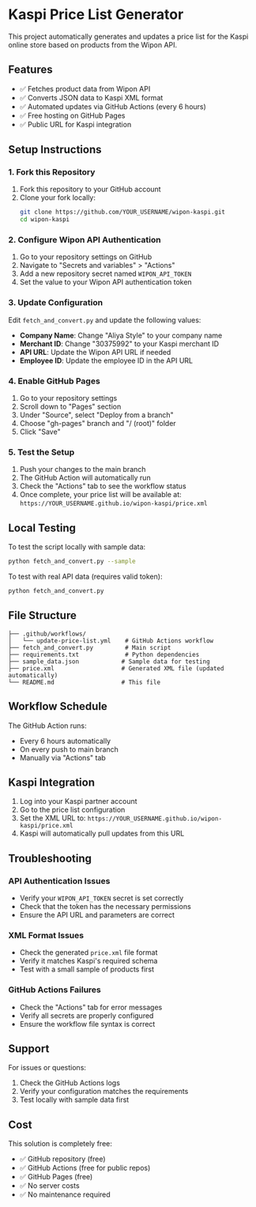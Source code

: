 # Kaspi Price List Generator

This project automatically generates and updates a price list for the Kaspi online store based on products from the Wipon API.

## Features

- ✅ Fetches product data from Wipon API
- ✅ Converts JSON data to Kaspi XML format
- ✅ Automated updates via GitHub Actions (every 6 hours)
- ✅ Free hosting on GitHub Pages
- ✅ Public URL for Kaspi integration

## Setup Instructions

### 1. Fork this Repository

1. Fork this repository to your GitHub account
2. Clone your fork locally:
   ```bash
   git clone https://github.com/YOUR_USERNAME/wipon-kaspi.git
   cd wipon-kaspi
   ```

### 2. Configure Wipon API Authentication

1. Go to your repository settings on GitHub
2. Navigate to "Secrets and variables" > "Actions"
3. Add a new repository secret named `WIPON_API_TOKEN`
4. Set the value to your Wipon API authentication token

### 3. Update Configuration

Edit `fetch_and_convert.py` and update the following values:

- **Company Name**: Change "Aliya Style" to your company name
- **Merchant ID**: Change "30375992" to your Kaspi merchant ID
- **API URL**: Update the Wipon API URL if needed
- **Employee ID**: Update the employee ID in the API URL

### 4. Enable GitHub Pages

1. Go to your repository settings
2. Scroll down to "Pages" section
3. Under "Source", select "Deploy from a branch"
4. Choose "gh-pages" branch and "/ (root)" folder
5. Click "Save"

### 5. Test the Setup

1. Push your changes to the main branch
2. The GitHub Action will automatically run
3. Check the "Actions" tab to see the workflow status
4. Once complete, your price list will be available at:
   `https://YOUR_USERNAME.github.io/wipon-kaspi/price.xml`

## Local Testing

To test the script locally with sample data:

```bash
python fetch_and_convert.py --sample
```

To test with real API data (requires valid token):

```bash
python fetch_and_convert.py
```

## File Structure

```
├── .github/workflows/
│   └── update-price-list.yml    # GitHub Actions workflow
├── fetch_and_convert.py         # Main script
├── requirements.txt             # Python dependencies
├── sample_data.json            # Sample data for testing
├── price.xml                   # Generated XML file (updated automatically)
└── README.md                   # This file
```

## Workflow Schedule

The GitHub Action runs:
- Every 6 hours automatically
- On every push to main branch
- Manually via "Actions" tab

## Kaspi Integration

1. Log into your Kaspi partner account
2. Go to the price list configuration
3. Set the XML URL to: `https://YOUR_USERNAME.github.io/wipon-kaspi/price.xml`
4. Kaspi will automatically pull updates from this URL

## Troubleshooting

### API Authentication Issues
- Verify your `WIPON_API_TOKEN` secret is set correctly
- Check that the token has the necessary permissions
- Ensure the API URL and parameters are correct

### XML Format Issues
- Check the generated `price.xml` file format
- Verify it matches Kaspi's required schema
- Test with a small sample of products first

### GitHub Actions Failures
- Check the "Actions" tab for error messages
- Verify all secrets are properly configured
- Ensure the workflow file syntax is correct

## Support

For issues or questions:
1. Check the GitHub Actions logs
2. Verify your configuration matches the requirements
3. Test locally with sample data first

## Cost

This solution is completely free:
- ✅ GitHub repository (free)
- ✅ GitHub Actions (free for public repos)
- ✅ GitHub Pages (free)
- ✅ No server costs
- ✅ No maintenance required
